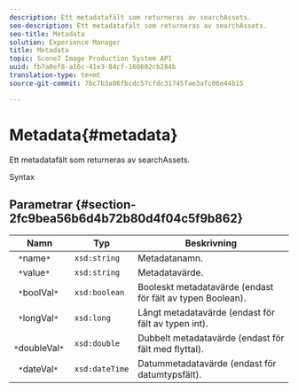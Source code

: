 ```yaml
---
description: Ett metadatafält som returneras av searchAssets.
seo-description: Ett metadatafält som returneras av searchAssets.
seo-title: Metadata
solution: Experience Manager
title: Metadata
topic: Scene7 Image Production System API
uuid: fb7a0ef8-a16c-41e3-84cf-160602cb284b
translation-type: tm+mt
source-git-commit: 7bc7b3a86fbcdc57cfdc31745fae3afc06e44b15

---
```



# Metadata{#metadata}

Ett metadatafält som returneras av searchAssets.

Syntax

## Parametrar {#section-2fc9bea56b6d4b72b80d4f04c5f9b862}

| Namn | Typ | Beskrivning |
|---|---|---|
| ` *`name`*` | `xsd:string` | Metadatanamn. |
| ` *`value`*` | `xsd:string` | Metadatavärde. |
| ` *`boolVal`*` | `xsd:boolean` | Booleskt metadatavärde (endast för fält av typen Boolean). |
| ` *`longVal`*` | `xsd:long` | Långt metadatavärde (endast för fält av typen int). |
| ` *`doubleVal`*` | `xsd:double` | Dubbelt metadatavärde (endast för fält med flyttal). |
| ` *`dateVal`*` | `xsd:dateTime` | Datummetadatavärde (endast för datumtypsfält). |

